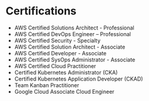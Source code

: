 # Certifications

- AWS Certified Solutions Architect - Professional
- AWS Certified DevOps Engineer – Professional
- AWS Certified Security - Specialty
- AWS Certified Solution Architect - Associate
- AWS Certified Developer - Associate
- AWS Certified SysOps Administrator - Associate
- AWS Certified Cloud Practitioner
- Certified Kubernetes Administrator (CKA)
- Certified Kubernetes Application Developer (CKAD)
- Team Kanban Practitioner
- Google Cloud Associate Cloud Engineer